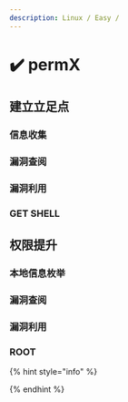 ```yaml
---
description: Linux / Easy /
---
```


# ✔️ permX

## 建立立足点

### 信息收集





### 漏洞查阅







### 漏洞利用







### GET SHELL







## 权限提升

### 本地信息枚举





### 漏洞查阅







### 漏洞利用







### ROOT











{% hint style="info" %}

{% endhint %}
